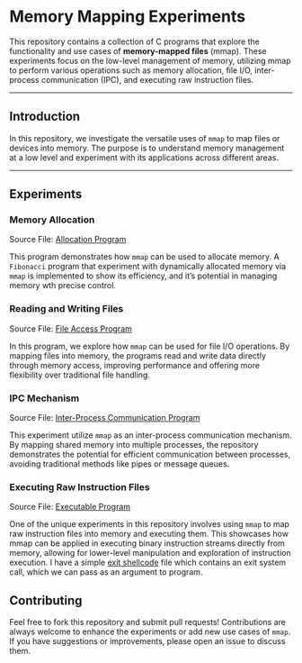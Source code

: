# Memory Mapping Experiments

This repository contains a collection of C programs that explore the functionality and use cases of **memory-mapped files** (mmap). These experiments focus on the low-level management of memory, utilizing mmap to perform various operations such as memory allocation, file I/O, inter-process communication (IPC), and executing raw instruction files.

---

## Introduction

In this repository, we investigate the versatile uses of `mmap` to map files or devices into memory. The purpose is to understand memory management at a low level and experiment with its applications across different areas.

---

## Experiments

### Memory Allocation
Source File: [Allocation Program](./mmap_allocation.c)

This program demonstrates how `mmap` can be used to allocate memory. A `Fibonacci` program that experiment with dynamically allocated memory via `mmap` is implemented to show its efficiency, and it’s potential in managing memory wth precise control.

### Reading and Writing Files
Source File: [File Access Program](./mmap_read_file.c)

In this program, we explore how `mmap` can be used for file I/O operations. By mapping files into memory, the programs read and write data directly through memory access, improving performance and offering more flexibility over traditional file handling.

### IPC Mechanism
Source File: [Inter-Process Communication Program](./mmap_ipc.c)

This experiment utilize `mmap` as an inter-process communication mechanism. By mapping shared memory into multiple processes, the repository demonstrates the potential for efficient communication between processes, avoiding traditional methods like pipes or message queues.

### Executing Raw Instruction Files
Source File: [Executable Program](./mmap_address_execution.c)

One of the unique experiments in this repository involves using `mmap` to map raw instruction files into memory and executing them. This showcases how mmap can be applied in executing binary instruction streams directly from memory, allowing for lower-level manipulation and exploration of instruction execution.
I have a simple [exit shellcode](./exit_shellcode) file which contains an exit system call, which we can pass as an argument to program. 

## Contributing

Feel free to fork this repository and submit pull requests! Contributions are always welcome to enhance the experiments or add new use cases of `mmap`. If you have suggestions or improvements, please open an issue to discuss them.
